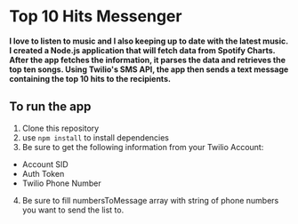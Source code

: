 # Top 10 Hits Messenger #

**I love to listen to music and I also keeping up to date with the latest music. I created a Node.js application that will fetch data from Spotify Charts. After the app fetches the information, it parses the data and retrieves the top ten songs. Using Twilio's SMS API, the app then sends a text message containing the top 10 hits to the recipients.**

## To run the app ##


1. Clone this repository
2. use `npm install` to install dependencies
3. Be sure to get the following information from your Twilio Account:
  - Account SID
  - Auth Token
  - Twilio Phone Number
4. Be sure to fill numbersToMessage array with string of phone numbers you want to send the list to. 
